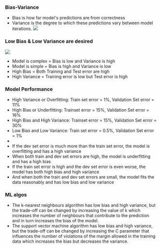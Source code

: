 ### Bias-Variance
* Bias is how far model's predictions are from correctness
* Variance is the degree to which these predictions vary between model iterations.
![](https://www.kdnuggets.com/wp-content/uploads/bias-and-variance.jpg)

### Low Bias & Low Variance are desired
![](https://www.kdnuggets.com/wp-content/uploads/bias-variance-total-error.jpg)
* Model is complex = Bias is low and Variance is high
* Model is simple = Bias is high and Variance is low
* High Bias = Both Training and Test error are high
* High Variance = Training error is low but Test error is high

### Model Performance
* High Variance or Overfitting: Train set error = 1%, Validation Set error = 11%
* High Bias or Underfitting: Trainset error = 15%, Validation Set error = 16%
* High Bias and High Variance: Trainset error = 15%, Validation Set error = 30%
* Low Bias and Low Variance: Train set error = 0.5%, Validation Set error = 1%
* 
* If the dev set error is much more than the train set error, the model is overfitting and has a high variance
* When both train and dev set errors are high, the model is underfitting and has a high bias
* If the train set error is high and the dev set error is even worse, the model has both high bias and high variance
* And when both the train and dev set errors are small, the model fits the data reasonably and has low bias and low variance

### ML algos
* The k-nearest neighbours algorithm has low bias and high variance, but the trade-off can be changed by increasing the value of k which increases the number of neighbours that contribute to the prediction and in turn increases the bias of the model.
* The support vector machine algorithm has low bias and high variance, but the trade-off can be changed by increasing the C parameter that influences the number of violations of the margin allowed in the training data which increases the bias but decreases the variance.
 <br/>
